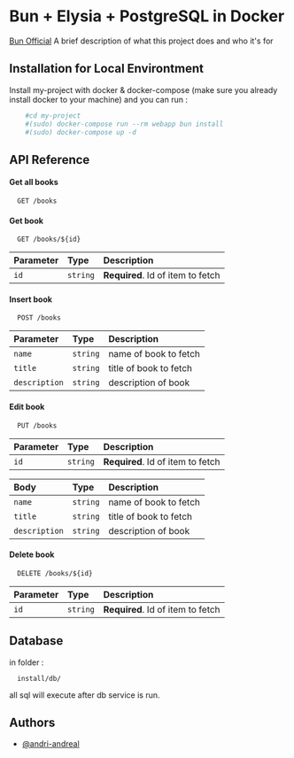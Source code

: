 
# Bun + Elysia + PostgreSQL in Docker
[Bun Official](https://bun.sh/)
A brief description of what this project does and who it's for


## Installation for Local Environtment

Install my-project with docker & docker-compose (make sure you already install docker to your machine) and you can run : 

```bash
    #cd my-project
    #(sudo) docker-compose run --rm webapp bun install
    #(sudo) docker-compose up -d
```
    
## API Reference

#### Get all books

```http
  GET /books
```

#### Get book

```http
  GET /books/${id}
```

| Parameter | Type     | Description                       |
| :-------- | :------- | :-------------------------------- |
| `id`      | `string` | **Required**. Id of item to fetch |

#### Insert book
```http
  POST /books
```

| Parameter | Type     | Description                       |
| :-------- | :------- | :-------------------------------- |
| `name`      | `string` | name of book to fetch |
| `title`      | `string` | title of book to fetch |
| `description`      | `string` | description of book |

#### Edit book
```http
  PUT /books
```
| Parameter | Type     | Description                       |
| :-------- | :------- | :-------------------------------- |
| `id`      | `string` | **Required**. Id of item to fetch |

| Body | Type     | Description                       |
| :-------- | :------- | :-------------------------------- |
| `name`      | `string` | name of book to fetch |
| `title`      | `string` | title of book to fetch |
| `description`      | `string` | description of book |

#### Delete book

```http
  DELETE /books/${id}
```

| Parameter | Type     | Description                       |
| :-------- | :------- | :-------------------------------- |
| `id`      | `string` | **Required**. Id of item to fetch |

## Database

in folder :

```http
  install/db/
```
all sql will execute after db service is run.

## Authors

- [@andri-andreal](https://www.github.com/andri-andreal)

